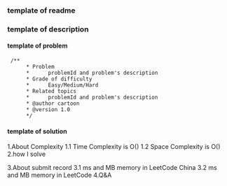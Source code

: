 ### template of readme
[](https://github.com/cartoonYu/LeetCodeSolution/blob/master/Solution/src/Solution.java)

### template of description

#### template of problem
```aidl
 /**
      * Problem
      *      problemId and problem's description
      * Grade of difficulty
      *      Easy/Medium/Hard
      * Related topics
      *      problemId and problem's description
      * @author cartoon
      * @version 1.0
      */
```
#### template of solution
1.About Complexity
    1.1 Time Complexity is O()
    1.2 Space Complexity is O()
2.how I solve

3.About submit record
    3.1 ms and MB memory in LeetCode China
    3.2 ms and MB memory in LeetCode
4.Q&A
